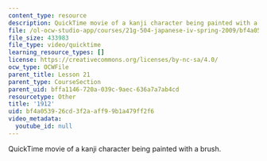 ```yaml
---
content_type: resource
description: QuickTime movie of a kanji character being painted with a brush.
file: /ol-ocw-studio-app/courses/21g-504-japanese-iv-spring-2009/bf4a053926cd3f2aaff99b1a479ff2f6_1912.mov
file_size: 433983
file_type: video/quicktime
learning_resource_types: []
license: https://creativecommons.org/licenses/by-nc-sa/4.0/
ocw_type: OCWFile
parent_title: Lesson 21
parent_type: CourseSection
parent_uid: bffa1146-720a-039c-9aec-636a7a7ab4cd
resourcetype: Other
title: '1912'
uid: bf4a0539-26cd-3f2a-aff9-9b1a479ff2f6
video_metadata:
  youtube_id: null
---
```

QuickTime movie of a kanji character being painted with a brush.